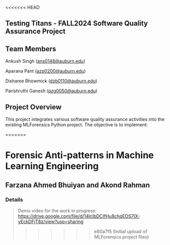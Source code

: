 <<<<<<< HEAD
## Testing Titans - FALL2024 Software Quality Assurance Project ##
## Team Members

Ankush Singh (ans0148@auburn.edu)

Aparana Pant (azp0200@auburn.edu)

Disharee Bhowmick (dzb0110@auburn.edu)

Parishruthi Ganesh (pzg0050@auburn.edu)

## Project Overview
This project integrates various software quality assurance activities into the existing MLForensics Python project. The objective is to implement:

=======
# Forensic Anti-patterns in Machine Learning Engineering 

## Farzana Ahmed Bhuiyan and Akond Rahman 

### Details 

> Demo video for the work in progress: https://drive.google.com/file/d/14lcIbDCIfHu8chqEOS7IX-yEckDFjT8z/view?usp=sharing
>>>>>>> e80a7f5 (Initial upload of MLForensics project files)
